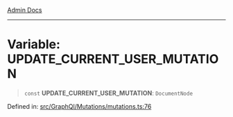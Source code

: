 [Admin Docs](/)

***

# Variable: UPDATE\_CURRENT\_USER\_MUTATION

> `const` **UPDATE\_CURRENT\_USER\_MUTATION**: `DocumentNode`

Defined in: [src/GraphQl/Mutations/mutations.ts:76](https://github.com/PalisadoesFoundation/talawa-admin/blob/main/src/GraphQl/Mutations/mutations.ts#L76)
